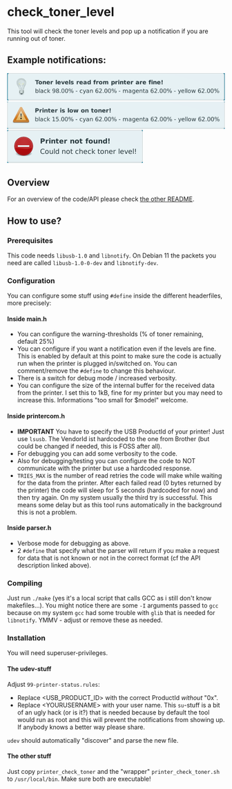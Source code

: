 # check_toner_level
This tool will check the toner levels and pop up a notification if you are running out of toner.

## Example notifications:
![example status message (everything ok)](notification_ok.png)  
![example status message (low on toner)](notification_low.png)  
![example status message (communication error)](notification_error.png)  

## Overview
For an overview of the code/API please check [the other README](https://github.com/kittennbfive/Brother-status-tool/blob/main/get_status/README.md).

## How to use?
### Prerequisites
This code needs `libusb-1.0` and `libnotify`. On Debian 11 the packets you need are called `libusb-1.0-0-dev` and `libnotify-dev`. 
### Configuration
You can configure some stuff using `#define` inside the different headerfiles, more precisely:
#### Inside main.h
- You can configure the warning-thresholds (% of toner remaining, default 25%)
- You can configure if you want a notification even if the levels are fine. This is enabled by default at this point to make sure the code is actually run when the printer is plugged in/switched on. You can comment/remove the `#define` to change this behaviour.
- There is a switch for debug mode / increased verbosity.
- You can configure the size of the internal buffer for the received data from the printer. I set this to 1kB, fine for my printer but you may need to increase this. Informations "too small for $model" welcome.
#### Inside printercom.h
- **IMPORTANT** You have to specify the USB ProductId of your printer! Just use `lsusb`. The VendorId ist hardcoded to the one from Brother (but could be changed if needed, this is FOSS after all).
- For debugging you can add some verbosity to the code.
- Also for debugging/testing you can configure the code to NOT communicate with the printer but use a hardcoded response.
- `TRIES_MAX` is the number of read retries the code will make while waiting for the data from the printer. After each failed read (0 bytes returned by the printer) the code will sleep for 5 seconds (hardcoded for now) and then try again. On my system usually the third try is successful. This means some delay but as this tool runs automatically in the background this is not a problem.
#### Inside parser.h
- Verbose mode for debugging as above.
- 2 `#define` that specify what the parser will return if you make a request for data that is not known or not in the correct format (cf the API description linked above).
### Compiling
Just run `./make` (yes it's a local script that calls GCC as i still don't know makefiles...). You might notice there are some `-I` arguments passed to `gcc` because on my system `gcc` had some trouble with `glib` that is needed for `libnotify`. YMMV - adjust or remove these as needed.
### Installation
You will need superuser-privileges.
#### The udev-stuff
Adjust `99-printer-status.rules`:
* Replace <USB_PRODUCT_ID> with the correct ProductId *without* "0x".
* Replace \<YOURUSERNAME> with your user name. This `su`-stuff is a bit of an ugly hack (or is it?) that is needed because by default the tool would run as root and this will prevent the notifications from showing up. If anybody knows a better way please share.  

`udev` should automatically "discover" and parse the new file.
#### The other stuff
Just copy `printer_check_toner` and the "wrapper" `printer_check_toner.sh` to `/usr/local/bin`. Make sure both are executable!
